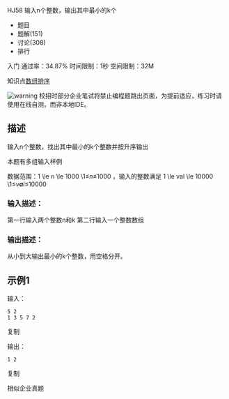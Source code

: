 HJ58 输入n个整数，输出其中最小的k个







- 题目
- 题解(151)
- 讨论(308)
- 排行

入门 通过率：34.87% 时间限制：1秒 空间限制：32M

知识点[数组](https://www.nowcoder.com/exam/oj/ta?page=2&tpId=37&type=37?tag=578)[排序](https://www.nowcoder.com/exam/oj/ta?page=2&tpId=37&type=37?tag=590)

![warning](https://static.nowcoder.com/fe/file/images/web/ta/warning.png) 校招时部分企业笔试将禁止编程题跳出页面，为提前适应，练习时请使用在线自测，而非本地IDE。

## 描述

输入n个整数，找出其中最小的k个整数并按升序输出

本题有多组输入样例



数据范围：1 \le n \le 1000 \1≤*n*≤1000 ，输入的整数满足 1 \le val \le 10000 \1≤*v**a**l*≤10000 

### 输入描述：

第一行输入两个整数n和k
第二行输入一个整数数组

### 输出描述：

从小到大输出最小的k个整数，用空格分开。

## 示例1

输入：

```
5 2
1 3 5 7 2
```

复制

输出：

```
1 2
```

复制

相似企业真题